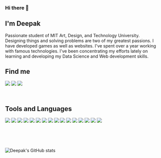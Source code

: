 ### Hi there 👋

## I'm Deepak

Passionate student of MIT Art, Design, and Technology University. Designing things and solving problems are two of my greatest passions. I have developed games as well as websites. I've spent over a year working with famous technologies. I've been concentrating my efforts lately on learning and developing my Data Science and Web development skills.


## Find me
<a target="_blank" href="https://deepakchouhan.herokuapp.com/"><img src="https://img.shields.io/badge/Portfolio-112240?style=for-the-badge&logo=profile&logoColor=white"/></a>
<a target="_blank" href="https://www.linkedin.com/in/deepak-chouhan-a396591b3/"><img src="https://img.shields.io/badge/LinkedIn-0077B5?style=for-the-badge&logo=linkedin&logoColor=white"/></a>
<a target="_blank" href="https://www.instagram.com/dcdeepakdc/"><img src="https://img.shields.io/badge/Instagram-E4405F?style=for-the-badge&logo=instagram&logoColor=white"/></a>

<br>

## Tools and Languages
<p>
<img src="https://img.shields.io/badge/Python-306998?style=for-the-badge&logo=python&logoColor=white"/>
<img src="https://img.shields.io/badge/HTML5-E34F26?style=for-the-badge&logo=html5&logoColor=white"/>
<img src="https://img.shields.io/badge/CSS3-1572B6?style=for-the-badge&logo=css3&logoColor=white"/>
<img src="https://img.shields.io/badge/JavaScript-F7DF1E?style=for-the-badge&logo=javascript&logoColor=black"/>
<img src="https://img.shields.io/badge/jQuery-0769AD?style=for-the-badge&logo=jquery&logoColor=white"/>
<img src="https://img.shields.io/badge/Node.js-339933?style=for-the-badge&logo=nodedotjs&logoColor=white"/>
<img src="https://img.shields.io/badge/Express.js-000000?style=for-the-badge&logo=express&logoColor=white"/>
<img src="https://img.shields.io/badge/Pandas-2C2D72?style=for-the-badge&logo=pandas&logoColor=white"/>
<img src="https://img.shields.io/badge/Numpy-777BB4?style=for-the-badge&logo=numpy&logoColor=white"/>
<img src="https://img.shields.io/badge/scikit_learn-F7931E?style=for-the-badge&logo=scikit-learn&logoColor=white" />  
<img src="https://img.shields.io/badge/MongoDB-4EA94B?style=for-the-badge&logo=mongodb&logoColor=white"/>
<img src="https://img.shields.io/badge/Jupyter-F37626.svg?&style=for-the-badge&logo=Jupyter&logoColor=white"/>
<img src="https://img.shields.io/badge/Unity-100000?style=for-the-badge&logo=unity&logoColor=white"/>
<img src="https://img.shields.io/badge/Git-F05032?style=for-the-badge&logo=git&logoColor=white"/>
<img src="https://img.shields.io/badge/Heroku-430098?style=for-the-badge&logo=heroku&logoColor=white"/>
<img src="https://img.shields.io/badge/GitHub-100000?style=for-the-badge&logo=github&logoColor=white"/>
</p>

<!-- ## Softwares
<p>
  <img src="https://img.shields.io/badge/pycharm-143?style=for-the-badge&logo=pycharm&logoColor=black&color=black&labelColor=green"/>
  <img src="https://img.shields.io/badge/Visual_Studio_Code-0078D4?style=for-the-badge&logo=visual%20studio%20code&logoColor=white"/>
  <img src="https://img.shields.io/badge/blender-%23F5792A.svg?style=for-the-badge&logo=blender&logoColor=white">
  <img src="https://img.shields.io/badge/Adobe%20XD-470137?style=for-the-badge&logo=Adobe%20XD&logoColor=#FF61F6"/>
  <img src="https://img.shields.io/badge/Figma-F24E1E?style=for-the-badge&logo=figma&logoColor=white"/>
  <img src="https://img.shields.io/badge/Adobe%20Photoshop-31A8FF?style=for-the-badge&logo=Adobe%20Photoshop&logoColor=black"/>
</p> -->

<br>
<br>
<br>

![Deepak's GitHub stats](https://github-readme-stats.vercel.app/api?username=deepak-chouhan&show_icons=true&theme=dark)

<br>
<!-- 
[![Top Langs](https://github-readme-stats.vercel.app/api/top-langs/?username=deepak-chouhan&layout=compact)](https://github.com/anuraghazra/github-readme-stats&theme=dark)

 -->
